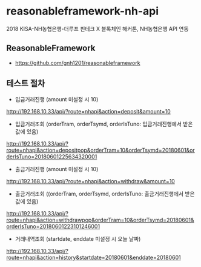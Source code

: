 # reasonableframework-nh-api
2018 KISA-NH농협은행-더루프 핀테크 X 블록체인 해커톤, NH농협은행 API 연동

## ReasonableFramework
- https://github.com/gnh1201/reasonableframework

## 테스트 절차
- 입금거래진행 (amount 미설정 시 10)

http://192.168.10.33/api/?route=nhapi&action=deposit&amount=10

- 입금거래조회 (orderTram, orderTsymd, orderIsTuno: 입금거래진행에서 받은 값에 있음)

http://192.168.10.33/api/?route=nhapi&action=depositpop&orderTram=10&orderTsymd=20180601&orderIsTuno=20180601225634320001

- 출금거래진행 (amount 미설정 시 10)

http://192.168.10.33/api/?route=nhapi&action=withdraw&amount=10

- 출금거래조회 ((orderTram, orderTsymd, orderIsTuno: 출금거래진행에서 받은 값에 있음)

http://192.168.10.33/api/?route=nhapi&action=withdrawpop&orderTram=10&orderTsymd=20180601&orderIsTuno=20180601223101246001

- 거래내역조회 (startdate, enddate 미설정 시 오늘 날짜)

http://192.168.10.33/api/?route=nhapi&action=history&startdate=20180601&enddate=20180601
